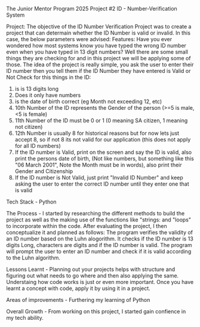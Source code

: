  The Junior Mentor Program 2025 Project #2 ID - Number-Verification System 

Project: The objective of the ID Number Verification Project was to create a project that can determain whether the ID Number is valid or invalid. In this case, the below parameters were advised:
Features: 
Have you ever wondered how most systems know you have typed the wrong ID number even when you have typed in 13 digit numbers?
Well there are some small things they are checking for and in this project we will be applying some of those.
The idea of the project is really simple, you ask the user to enter their ID number then you tell them if the ID Number they have entered is Valid or Not
Check for this things in the ID:
 
1. is is 13 digits long
2. Does it only have numbers
3. is the date of birth correct (eg Month not exceeding 12, etc)
4. 10th Number of the ID represents the Gender of the person (>=5 is male, <5 is female) 
5. 11th Number of the ID must be 0 or 1 (0 meaning SA citizen, 1 meaning not citizen)
6. 12th Number is usually 8 for historical reasons but for now lets just accept 8, so if not 8 its not valid for our application (this does not apply for all ID numbers)
7. If the ID number is Valid, print on the screen and say the ID is valid, also print the persons date of birth, (Not like numbers, but something like this "06 March 2001", Note the Month must be in words), also print their Gender and Citizenship
8. If the ID number is Not Valid, just print "Invalid ID Number" and keep asking the user to enter the correct ID number until they enter one that is valid

Tech Stack - Python

The Process - I started by researching the different methods to build the project as well as the making use of the functions like "strings: and "loops" to incorporate within the code. After evaluating the project,  I then conceptualize it and planned as follows:
The program verifies the validity of an ID number based on the Luhn alogorithm. It checks if the ID number is 13 digits Long, characters are digits and if the ID number is valid. The program will prompt the user to enter an ID number and check if it is valid according to the Luhn algorithm.

Lessons Learnt - Planning out your projects helps with structure and figuring out what needs to go where and then also applying the same. Understaing how code works is just or even more important. Once you have learnt a concept with code, apply it by using it in a project. 

Areas of improvements - Furthering my learning of Python

Overall Growth - From working on this project, I started gain confience in my tech ability. 
 
 

